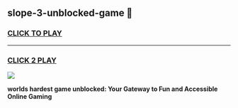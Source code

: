 
## slope-3-unblocked-game 👋
<h3>
<a href="https://premium.freeplayer.one?title=slope-3-unblocked-game&ref=14F">CLICK TO PLAY</a></h3>
<hr>

<h3>
<a href="https://premium.freeplayer.one?title=slope-3-unblocked-game&ref=14F">CLICK 2 PLAY</a>
  
</h3>

<a href="https://premium.freeplayer.one?title=slope-3-unblocked-game&ref=12F/"><img src="https://clearcache.store/games.png"></a>


**worlds hardest game unblocked: Your Gateway to Fun and Accessible Online Gaming**
